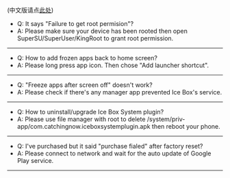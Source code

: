 <script src="/main.js?raw=true"></script>

(中文版请点[此处](https://iceboxdoc.catchingnow.com/FAQ%20%E5%B8%B8%E8%A7%81%E9%97%AE%E9%A2%98))

- Q: It says "Failure to get root permision"?
- A: Please make sure your device has been rooted then open SuperSU/SuperUser/KingRoot to grant root permission.

---

- Q: How to add frozen apps back to home screen?
- A: Please long press app icon. Then chose "Add launcher shortcut".

---

- Q: "Freeze apps after screen off" doesn't work? 
- A: Please check if there's any manager app prevented Ice Box's service.

---

- Q: How to uninstall/upgrade Ice Box System plugin?
- A: Please use file manager with root to delete /system/priv-app/com.catchingnow.iceboxsystemplugin.apk then reboot your phone.

---

- Q: I've purchased but it said "purchase fialed" after factory reset?
- A: Please connect to network and wait for the auto update of Google Play service.

---


